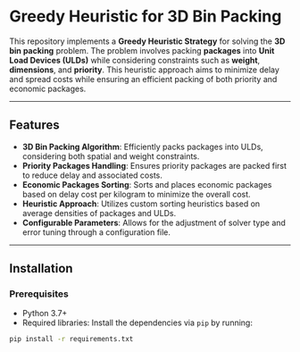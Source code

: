 # Greedy Heuristic for 3D Bin Packing

This repository implements a **Greedy Heuristic Strategy** for solving the **3D bin packing** problem. The problem involves packing **packages** into **Unit Load Devices (ULDs)** while considering constraints such as **weight**, **dimensions**, and **priority**. This heuristic approach aims to minimize delay and spread costs while ensuring an efficient packing of both priority and economic packages.

---

## Features

- **3D Bin Packing Algorithm**: Efficiently packs packages into ULDs, considering both spatial and weight constraints.
- **Priority Packages Handling**: Ensures priority packages are packed first to reduce delay and associated costs.
- **Economic Packages Sorting**: Sorts and places economic packages based on delay cost per kilogram to minimize the overall cost.
- **Heuristic Approach**: Utilizes custom sorting heuristics based on average densities of packages and ULDs.
- **Configurable Parameters**: Allows for the adjustment of solver type and error tuning through a configuration file.

---

## Installation

### Prerequisites

- Python 3.7+
- Required libraries: Install the dependencies via `pip` by running:

```bash
pip install -r requirements.txt
